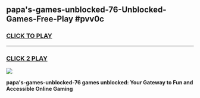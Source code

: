 
## papa's-games-unblocked-76-Unblocked-Games-Free-Play #pvv0c
<h3>
<a href="https://us.freeplayer.one?title=papa's-games-unblocked-76&ref=9M">CLICK TO PLAY</a></h3>
<hr>

<h3>
<a href="https://us.freeplayer.one?title=papa's-games-unblocked-76&ref=9M">CLICK 2 PLAY</a>
  
</h3>

<a href="https://us.freeplayer.one?title=papa's-games-unblocked-76&ref=9M"><img src="https://clearcache.store/games.png"></a>


**papa's-games-unblocked-76 games unblocked: Your Gateway to Fun and Accessible Online Gaming**
